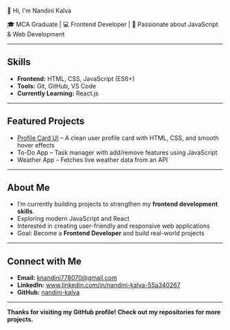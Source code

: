  👋 Hi, I'm Nandini Kalva  

🎓 MCA Graduate | 💻 Frontend Developer | 🌱 Passionate about JavaScript & Web Development

---

##  Skills  
- **Frontend:** HTML, CSS, JavaScript (ES6+)  
- **Tools:** Git, GitHub, VS Code  
- **Currently Learning:** React.js
  
---

##  Featured Projects  
-  [Profile Card UI](https://github.com/Nandini-Kalva/profile-card-ui) – A clean user profile card with HTML, CSS, and smooth hover effects  
-  To-Do App – Task manager with add/remove features using JavaScript  
-  Weather App – Fetches live weather data from an API  

---

##  About Me  
-  I’m currently building projects to strengthen my **frontend development skills**. 
-  Exploring modern JavaScript and React  
-  Interested in creating user-friendly and responsive web applications  
- Goal: Become a **Frontend Developer** and build real-world projects  

---

## Connect with Me  
-  **Email:** knandini778070@gmail.com  
-  **LinkedIn:** www.linkedin.com/in/nandini-kalva-55a340267 
-  **GitHub:** [nandini-kalva](https://github.com/nandini-kalva)  

---

**Thanks for visiting my GitHub profile! Check out my repositories for more projects.** 

